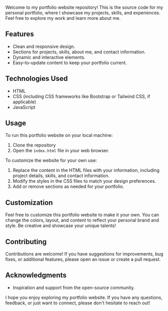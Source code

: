 Welcome to my portfolio website repository! This is the source code for my personal portfolio, where I showcase my projects, skills, and experiences. Feel free to explore my work and learn more about me.

## Features

- Clean and responsive design.
- Sections for projects, skills, about me, and contact information.
- Dynamic and interactive elements.
- Easy-to-update content to keep your portfolio current.

## Technologies Used

- HTML
- CSS (including CSS frameworks like Bootstrap or Tailwind CSS, if applicable)
- JavaScript

## Usage

To run this portfolio website on your local machine:

1. Clone the repository
2. Open the `index.html` file in your web browser.

To customize the website for your own use:

1. Replace the content in the HTML files with your information, including project details, skills, and contact information.
2. Modify the styles in the CSS files to match your design preferences.
3. Add or remove sections as needed for your portfolio.

## Customization

Feel free to customize this portfolio website to make it your own. You can change the colors, layout, and content to reflect your personal brand and style. Be creative and showcase your unique talents!

## Contributing

Contributions are welcome! If you have suggestions for improvements, bug fixes, or additional features, please open an issue or create a pull request.

## Acknowledgments

- Inspiration and support from the open-source community.

I hope you enjoy exploring my portfolio website. If you have any questions, feedback, or just want to connect, please don't hesitate to reach out!
